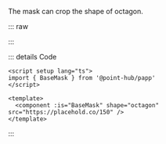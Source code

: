 The mask can crop the shape of octagon.

::: raw

<ClientOnly>
  <MaskOctagon />
</ClientOnly>

:::

::: details Code

```vue
<script setup lang="ts">
import { BaseMask } from '@point-hub/papp'
</script>

<template>
  <component :is="BaseMask" shape="octagon" src="https://placehold.co/150" />
</template>
```

:::
